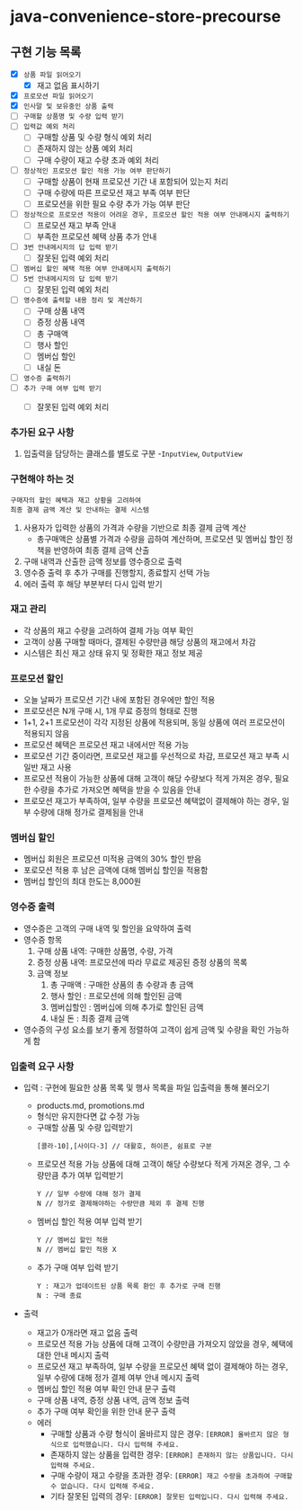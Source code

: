 # java-convenience-store-precourse

## 구현 기능 목록
- [x] ```상품 파일 읽어오기```
  - [x] 재고 없음 표시하기
- [x] ```프로모션 파일 읽어오기```
- [x] ```인사말 및 보유중인 상품 출력```
- [ ] ```구매할 상품명 및 수량 입력 받기```
- [ ] ```입력값 예외 처리```
  - [ ] 구매할 상품 및 수량 형식 예외 처리
  - [ ] 존재하지 않는 상품 예외 처리
  - [ ] 구매 수량이 재고 수량 초과 예외 처리
- [ ] ```정상적인 프로모션 할인 적용 가능 여부 판단하기```
  - [ ] 구매할 상품이 현재 프로모션 기간 내 포함되어 있는지 처리
  - [ ] 구매 수량에 따른 프로모션 재고 부족 여부 판단
  - [ ] 프로모션을 위한 필요 수량 추가 가능 여부 판단
- [ ] ```정상적으로 프로모션 적용이 어려운 경우, 프로모션 할인 적용 여부 안내메시지 출력하기``` 
  - [ ] 프로모션 재고 부족 안내
  - [ ] 부족한 프로모션 혜택 상품 추가 안내 
- [ ] ```3번 안내메시지의 답 입력 받기```
  - [ ] 잘못된 입력 예외 처리
- [ ] ```멤버십 할인 혜택 적용 여부 안내메시지 출력하기```
- [ ] ```5번 안내메시지의 답 입력 받기```
  - [ ] 잘못된 입력 예외 처리
- [ ] ```영수증에 출력할 내용 정리 및 계산하기```
  - [ ] 구매 상품 내역
  - [ ] 증정 상품 내역
  - [ ] 총 구매액
  - [ ] 행사 할인
  - [ ] 멤버십 할인
  - [ ] 내실 돈
- [ ] ```영수증 출력하기``` 
- [ ] ```추가 구매 여부 입력 받기```
  - [ ] 잘못된 입력 예외 처리


### 추가된 요구 사항
1. 입출력을 담당하는 클래스를 별도로 구분 -```InputView```, ```OutputView```

### 구현해야 하는 것
```
구매자의 할인 혜택과 재고 상황을 고려하여 
최종 결제 금액 계산 및 안내하는 결제 시스템
```

1. 사용자가 입력한 상품의 가격과 수량을 기반으로 최종 결제 금액 계산
   - 총구매액은 상품별 가격과 수량을 곱하여 계산하며, 프로모션 및 멤버십 할인 정책을 반영하여 최종 결제 금액 산출
2. 구매 내역과 산출한 금액 정보를 영수증으로 출력
3. 영수증 출력 후 추가 구매를 진행할지, 종료할지 선택 가능
4. 에러 출력 후 해당 부분부터 다시 입력 받기

### 재고 관리
- 각 상품의 재고 수량을 고려하여 결제 가능 여부 확인
- 고객이 상품 구매할 때마다, 결제된 수량만큼 해당 상품의 재고에서 차감
- 시스템은 최신 재고 상태 유지 및 정확한 재고 정보 제공

### 프로모션 할인
- 오늘 날짜가 프로모션 기간 내에 포함된 경우에만 할인 적용
- 프로모션은 N개 구매 시, 1개 무료 증정의 형태로 진행
- 1+1, 2+1 프로모션이 각각 지정된 상품에 적용되며, 동일 상품에 여러 프로모션이 적용되지 않음
- 프로모션 혜택은 프로모션 재고 내에서만 적용 가능
- 프로모션 기간 중이라면, 프로모션 재고를 우선적으로 차감, 프로모션 재고 부족 시 일반 재고 사용
- 프로모션 적용이 가능한 상품에 대해 고객이 해당 수량보다 적게 가져온 경우, 필요한 수량을 추가로 가져오면 혜택을 받을 수 있음을 안내
- 프로모션 재고가 부족하여, 일부 수량을 프로모션 혜택없이 결제해야 하는 경우, 일부 수량에 대해 정가로 결제됨을 안내

### 멤버십 할인
- 멤버십 회원은 프로모션 미적용 금액의 30% 할인 받음
- 포로모션 적용 후 남은 금액에 대해 멤버십 할인을 적용함
- 멤버십 할인의 최대 한도는 8,000원

### 영수증 출력
- 영수증은 고객의 구매 내역 및 할인을 요약하여 출력
- 영수증 항목
  1. 구매 상품 내역: 구매한 상품명, 수량, 가격
  2. 증정 상품 내역: 프로모션에 따라 무료로 제공된 증정 상품의 목록
  3. 금액 정보
     1. 총 구매액 : 구매한 상품의 총 수량과 총 금액
     2. 행사 할인 : 프로모션에 의해 할인된 금액
     3. 멤버십할인 : 멤버십에 의해 추가로 할인된 금액
     4. 내실 돈 : 최종 결제 금액
- 영수증의 구성 요소를 보기 좋게 정렬하여 고객이 쉽게 금액 및 수량을 확인 가능하게 함

### 입출력 요구 사항
- 입력 : 구현에 필요한 상품 목록 및 행사 목록을 파일 입출력을 통해 불러오기
  - products.md, promotions.md
  - 형식만 유지한다면 값 수정 가능
  - 구매할 상품 및 수량 입력받기
    ```
    [콜라-10],[사이다-3] // 대활호, 하이픈, 쉼표로 구분
      ```
  - 프로모션 적용 가능 상품에 대해 고객이 해당 수량보다 적게 가져온 경우, 그 수량만큼 추가 여부 입력받기
    ```
    Y // 일부 수량에 대해 정가 결제
    N // 정가로 결제해야하는 수량만큼 제외 후 결제 진행
    ```
  - 멤버십 할인 적용 여부 입력 받기
    ```
    Y // 멤버십 할인 적용
    N // 멤버십 할인 적용 X
    ```
  - 추가 구매 여부 입력 받기
    ```
    Y : 재고가 업데이트된 상품 목록 환인 후 추가로 구매 진행
    N : 구매 종료
    ```

- 출력
  - 재고가 0개라면 재고 없음 출력
  - 프로모션 적용 가능 상품에 대해 고객이 수량만큼 가져오지 않았을 경우, 혜택에 대한 안내 메시지 출력
  - 프로모션 재고 부족하여, 일부 수량을 프로모션 혜택 없이 결제해야 하는 경우, 일부 수량에 대해 정가 결제 여부 안내 메시지 출력
  - 멤버십 할인 적용 여부 확인 안내 문구 출력
  - 구매 상품 내역, 증정 상품 내역, 금액 정보 출력
  - 추가 구매 여부 확인을 위한 안내 문구 출력
  - 에러
    - 구매할 상품과 수량 형식이 올바르지 않은 경우: ```[ERROR] 올바르지 않은 형식으로 입력했습니다. 다시 입력해 주세요.```
    - 존재하지 않는 상품을 입력한 경우: ```[ERROR] 존재하지 않는 상품입니다. 다시 입력해 주세요.```
    - 구매 수량이 재고 수량을 초과한 경우: ```[ERROR] 재고 수량을 초과하여 구매할 수 없습니다. 다시 입력해 주세요.```
    - 기타 잘못된 입력의 경우: ```[ERROR] 잘못된 입력입니다. 다시 입력해 주세요.```